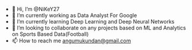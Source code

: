 - 👋 Hi, I’m @NiKeY27
- 👀 I’m currently working as Data Analyst For Google
- 🌱 I’m currently learning Deep Learning and Deep Neural Networks
- 💞️ I’m looking to collaborate on any projects based on ML and Analytics on Sports Based Data(Football)
- 📫 How to reach me angumukundan@gmail.com

<!---
NiKeY27/NiKeY27 is a ✨ special ✨ repository because its `README.md` (this file) appears on your GitHub profile.
You can click the Preview link to take a look at your changes.
--->

